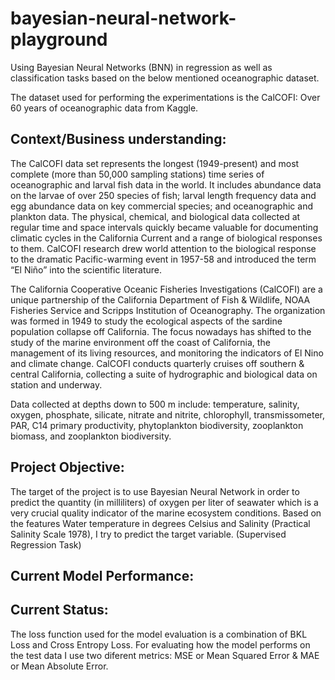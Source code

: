 # bayesian-neural-network-playground
Using Bayesian Neural Networks (BNN) in regression as well as classification tasks based on the below mentioned oceanographic dataset.

The dataset used for performing the experimentations is the CalCOFI: Over 60 years of oceanographic data from Kaggle.

## Context/Business understanding: 
The CalCOFI data set represents the longest (1949-present) and most complete (more than 50,000 sampling stations) time series of oceanographic and larval fish data in the world.
It includes abundance data on the larvae of over 250 species of fish; larval length frequency data and egg abundance data on key commercial species; and oceanographic and plankton data. The physical, chemical, and biological data collected at regular time and space intervals quickly became valuable for documenting climatic cycles in the California Current and a range of biological responses to them. CalCOFI research drew world attention to the biological response to the dramatic Pacific-warming event in 1957-58 and introduced the term “El Niño” into the scientific literature.

The California Cooperative Oceanic Fisheries Investigations (CalCOFI) are a unique partnership of the California Department of Fish & Wildlife, NOAA Fisheries Service and Scripps Institution of Oceanography. The organization was formed in 1949 to study the ecological aspects of the sardine population collapse off California. The focus nowadays has shifted to the study of the marine environment off the coast of California, the management of its living resources, and monitoring the indicators of El Nino and climate change. CalCOFI conducts quarterly cruises off southern & central California, collecting a suite of hydrographic and biological data on station and underway. 

Data collected at depths down to 500 m include: temperature, salinity, oxygen, phosphate, silicate, nitrate and nitrite, chlorophyll, transmissometer, PAR, C14 primary productivity, phytoplankton biodiversity, zooplankton biomass, and zooplankton biodiversity.

## Project Objective:
The target of the project is to use Bayesian Neural Network in order to predict the quantity (in milliliters) of oxygen per liter of seawater which is a very crucial quality indicator of the marine ecosystem conditions. Based on the features Water temperature in degrees Celsius and Salinity (Practical Salinity Scale 1978), I try to predict the target variable. (Supervised Regression Task)

## Current Model Performance: 

## Current Status: 
The loss function used for the model evaluation is a combination of BKL Loss and Cross Entropy Loss. For evaluating how the model performs on the test data I use two diferent metrics: MSE or Mean Squared Error & MAE or Mean Absolute Error. 
